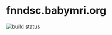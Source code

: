 fnndsc.babymri.org
==================


[![build status](https://travis-ci.org/FNNDSC/fnndsc.babymri.org.svg?branch=master)](https://travis-ci.org/FNNDSC/fnndsc.babymri.org)
